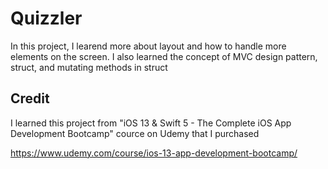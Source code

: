 # Quizzler

In this project, I learend more about layout and how to handle more elements on the screen. I also learned the concept of MVC design pattern, struct, and mutating methods in struct


## Credit
I learned this project from "iOS 13 & Swift 5 - The Complete iOS App Development Bootcamp" cource on Udemy that I purchased

https://www.udemy.com/course/ios-13-app-development-bootcamp/
